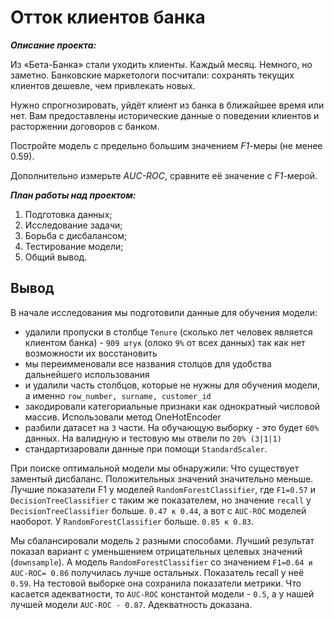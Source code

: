 # Отток клиентов банка
***Описание проекта:*** 

Из «Бета-Банка» стали уходить клиенты. Каждый месяц. Немного, но заметно. Банковские маркетологи посчитали: сохранять текущих клиентов дешевле, чем привлекать новых.

Нужно спрогнозировать, уйдёт клиент из банка в ближайшее время или нет. Вам предоставлены исторические данные о поведении клиентов и расторжении договоров с банком. 

Постройте модель с предельно большим значением *F1*-меры (не менее 0.59).

Дополнительно измерьте *AUC-ROC*, сравните её значение с *F1*-мерой.

***План работы над проектом:***

1. Подготовка данных;
2. Исследование задачи;
3. Борьба с дисбалансом;
4. Тестирование модели;
5. Общий вывод.

## Вывод
В начале исследования мы подготовили данные для обучения модели:
- удалили пропуски в столбце `Tenure` (сколько лет человек является клиентом банка) - `909 штук` (олоко `9%` от всех данных) так как нет возможности их восстановить
- мы переимменовали все названия столцов для удобства дальнейшего использования
- и удалили часть столбцов, которые не нужны для обучения модели, а именно `row_number, surname, customer_id`
- закодировали категориальные признаки как однократный числовой массив. Использовали метод OneHotEncoder
- разбили датасет на `3` части. На обучающую выборку - это будет `60%` данных. На валидную и тестовую мы отвели по `20% (3|1|1)`
- стандартизаровали данные при помощи `StandardScaler`.

При поиске оптимальной модели мы обнаружили:
Что существует заментый дисбаланс. Положительных значений значительно меньше. Лучшие показатели F1 у моделей `RandomForestClassifier`, где `F1=0.57` и `DecisionTreeClassifier` с таким же показателем, но значение `recall` у `DecisionTreeClassifier` больше. `0.47 к 0.44`, а вот с `AUC-ROC` моделей наоборот. У `RandomForestClassifier` больше. `0.85 к 0.83`.

Мы сбалансировали модель `2` разными способами. Лучший результат показал вариант с уменьшением отрицательных целевых значений (`downsample`). А модель `RandomForestClassifier` со значением `F1=0.64 и AUC-ROC= 0.86` получилась лучше остальных. Показатель recall у неё `0.59`. На тестовой выборке она сохранила показатели метрики. Что касается адекватности, то `AUC-ROC` константой модели - `0.5`, а у нашей лучшей модели `AUC-ROC - 0.87`. Адекватность доказана.
